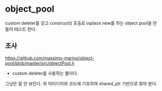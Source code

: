# object_pool 

custom deleter를 갖고 construct() 호출로 inplace new를 하는 object pool을 만들어 
테스트 한다. 

## 조사 

https://github.com/massimo-marino/object-pool/blob/master/src/objectPool.h
- custom deleter를 사용하는 풀이다. 

그냥은 잘 안 보인다. 위 아이디어와 코드에 기초하여 shared_ptr 기반으로 찾아 본다. 






